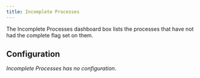 ```yaml
---
title: Incomplete Processes
---
```


The Incomplete Processes dashboard box lists the processes that have not had the
complete flag set on them.

## Configuration

_Incomplete Processes has no configuration_.
